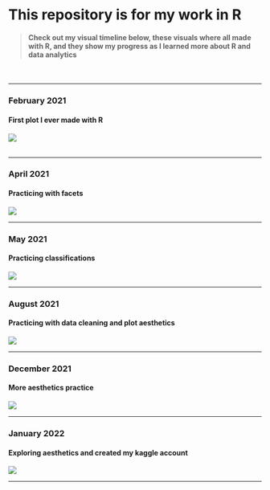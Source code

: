 # This repository is for my work in R

> #### Check out my visual timeline below, these visuals where all made with R, and they show my progress as I learned more about R and data analytics
<br>  

---

### **February 2021** 
#### First plot I ever made with R

![](https://github.com/bradfordjohnson/r/blob/main/plot-archive/first-r-plot.png)  
<br>  

---

### **April 2021**
#### Practicing with facets 
![](https://github.com/bradfordjohnson/r/blob/main/plot-archive/chick-weight-diet.png)
<br>  

---

### **May 2021**
#### Practicing classifications 
![](https://github.com/bradfordjohnson/r/blob/main/plot-archive/bmi-classification.png)
<br>  

---

### **August 2021**
#### Practicing with data cleaning and plot aesthetics
![](https://github.com/bradfordjohnson/r/blob/main/plot-archive/nyc13-late-depart.png)
<br>  

---

### **December 2021**
#### More aesthetics practice
![](https://github.com/bradfordjohnson/r/blob/main/plot-archive/shrimp-salmon-prices.png)
<br>  

---

### **January 2022**
#### Exploring aesthetics and created my kaggle account
![](https://github.com/bradfordjohnson/r/blob/main/plot-archive/cocoa-content.png)
<br>  

---
